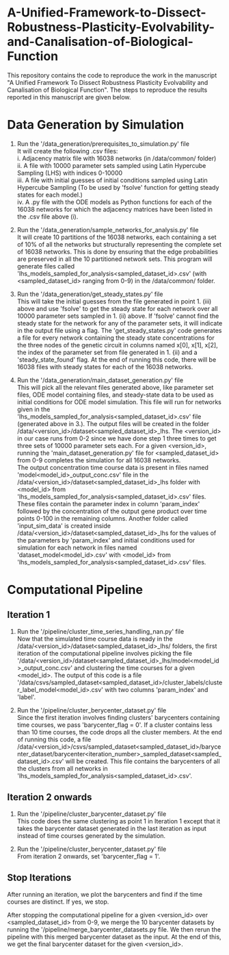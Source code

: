 # A-Unified-Framework-to-Dissect-Robustness-Plasticity-Evolvability-and-Canalisation-of-Biological-Function

This repository contains the code to reproduce the work in the manuscript "A Unified Framework To Dissect Robustness Plasticity Evolvability and Canalisation of Biological Function". The steps to reproduce the results reported in this manuscript are given below.

# Data Generation by Simulation
1. Run the '/data_generation/prerequisites_to_simulation.py' file \
   It will create the following .csv files: \
   i. Adjacency matrix file with 16038 networks (in /data/common/ folder) \
   ii. A file with 10000 parameter sets sampled using Latin Hypercube Sampling (LHS) with indices 0-10000 \
   iii. A file with initial guesses of initial conditions sampled using Latin Hypercube Sampling (To be used by 'fsolve' function for getting steady states for each model.) \
   iv. A .py file with the ODE models as Python functions for each of the 16038 networks for which the adjacency matrices have been listed in the .csv file above (i). 
   
3. Run the '/data_generation/sample_networks_for_analysis.py' file \
   It will create 10 partitions of the 16038 networks, each containing a set of 10% of all the networks but structurally representing the complete set of 16038 networks. This is done by  ensuring that the edge probabilities are preserved in all the 10 partitioned network sets. This program will generate files called 'lhs_models_sampled_for_analysis<sampled_dataset_id>.csv' (with <sampled_dataset_id> ranging from 0-9) in the /data/common/ folder.

4. Run the '/data_generation/get_steady_states.py' file \
   This will take the initial guesses from the file generated in point 1. (iii) above and use 'fsolve' to get the steady state for each network over all 10000 parameter sets sampled in 1. (ii) above. If 'fsolve' cannot find the steady state for the network for any of the parameter sets, it will indicate in the output file using a flag. The 'get_steady_states.py' code generates a file for every network containing the steady state concentrations for the three nodes of the genetic circuit in columns named x[0], x[1], x[2], the index of the parameter set from file generated in 1. {ii) and a 'steady_state_found' flag. At the end of running this code, there will be 16038 files with steady states for each of the 16038 networks.

5. Run the '/data_generation/main_dataset_generation.py' file \
   This will pick all the relevant files generated above, like parameter set files, ODE model containing files, and steady-state data to be used as initial conditions for ODE model simulation. This file will run for networks given in the 'lhs_models_sampled_for_analysis<sampled_dataset_id>.csv' file (generated above in 3.). The output files will be created in the folder /data/<version_id>/dataset<sampled_dataset_id>_lhs. The <version_id> in our case runs from 0-2 since we have done step 1 three times to get three sets of 10000 parameter sets each. For a given <version_id>, running the 'main_dataset_generation.py' file for <sampled_dataset_id> from 0-9 completes the simulation for all 16038 networks.\
The output concentration time course data is present in files named 'model<model_id>_output_conc.csv' file in the /data/<version_id>/dataset<sampled_dataset_id>_lhs folder with <model_id> from 'lhs_models_sampled_for_analysis<sampled_dataset_id>.csv' files. These files contain the parameter index in column 'param_index' followed by the concentration of the output gene product over time points 0-100 in the remaining columns. Another folder called 'input_sim_data' is created inside /data/<version_id>/dataset<sampled_dataset_id>_lhs for the values of the parameters by 'param_index' and initial conditions used for simulation for each network in files named 'dataset_model<model_id>.csv' with <model_id> from 'lhs_models_sampled_for_analysis<sampled_dataset_id>.csv' files.


# Computational Pipeline
## Iteration 1
1. Run the '/pipeline/cluster_time_series_handling_nan.py' file \
Now that the simulated time course data is ready in the /data/<version_id>/dataset<sampled_dataset_id>_lhs/ folders, the first iteration of the computational pipeline involves picking the file '/data/<version_id>/dataset<sampled_dataset_id>_lhs/model<model_id>_output_conc.csv' and clustering the time courses for a given <model_id>. The output of this code is a file '/data/csvs/sampled_dataset<sampled_dataset_id>/cluster_labels/cluster_label_model<model_id>.csv' with two columns 'param_index' and 'label'.

2. Run the '/pipeline/cluster_berycenter_dataset.py' file \
Since the first iteration involves finding clusters' barycenters containing time courses, we pass 'barycenter_flag = 0'. If a cluster contains less than 10 time courses, the code drops all the cluster members. At the end of running this code, a file /data/<version_id>/csvs/sampled_dataset<sampled_dataset_id>/barycenter_dataset/barycenter<iteration_number>_sampled_dataset<sampled_dataset_id>.csv' will be created. This file contains the barycenters of all the clusters from all networks in 'lhs_models_sampled_for_analysis<sampled_dataset_id>.csv'.

## Iteration 2 onwards
1. Run the '/pipeline/cluster_barycenter_dataset.py' file \
This code does the same clustering as point 1 in Iteration 1 except that it takes the barycenter dataset generated in the last iteration as input instead of time courses generated by the simulation.

2. Run the '/pipeline/cluster_berycenter_dataset.py' file \
From iteration 2 onwards, set 'barycenter_flag = 1'.

## Stop Iterations
After running an iteration, we plot the barycenters and find if the time courses are distinct. If yes, we stop.


After stopping the computational pipeline for a given <version_id> over <sampled_dataset_id> from 0-9, we merge the 10 barycenter datasets by running the '/pipeline/merge_barycenter_datasets.py file. We then rerun the pipeline with this merged barycenter dataset as the input. At the end of this, we get the final barycenter dataset for the given <version_id>.


